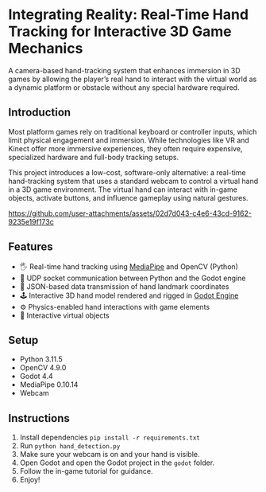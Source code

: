 # Integrating Reality: Real-Time Hand Tracking for Interactive 3D Game Mechanics

A camera-based hand-tracking system that enhances immersion in 3D games by allowing the player’s real hand to interact with the virtual world as a dynamic platform or obstacle without any special hardware required.

## Introduction

Most platform games rely on traditional keyboard or controller inputs, which limit physical engagement and immersion. While technologies like VR and Kinect offer more immersive experiences, they often require expensive, specialized hardware and full-body tracking setups.

This project introduces a low-cost, software-only alternative: a real-time hand-tracking system that uses a standard webcam to control a virtual hand in a 3D game environment. The virtual hand can interact with in-game objects, activate buttons, and influence gameplay using natural gestures.


https://github.com/user-attachments/assets/02d7d043-c4e6-43cd-9162-9235e19f173c


## Features

- 🖐️ Real-time hand tracking using [MediaPipe](https://github.com/google/mediapipe) and OpenCV (Python)
- 🔁 UDP socket communication between Python and the Godot engine
- 🧠 JSON-based data transmission of hand landmark coordinates
- 🕹️ Interactive 3D hand model rendered and rigged in [Godot Engine](https://godotengine.org/)
- ⚙️ Physics-enabled hand interactions with game elements
- 🔘 Interactive virtual objects

## Setup
- Python 3.11.5
- OpenCV 4.9.0
- Godot 4.4
- MediaPipe 0.10.14
- Webcam

## Instructions

1. Install dependencies `pip install -r requirements.txt`
2. Run `python hand_detection.py`
3. Make sure your webcam is on and your hand is visible.
4. Open Godot and open the Godot project in the `godot` folder.
5. Follow the in-game tutorial for guidance.
6. Enjoy!
